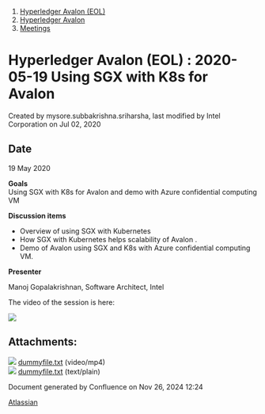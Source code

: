 1. [Hyperledger Avalon (EOL)](index.html)
2. [Hyperledger Avalon](Hyperledger-Avalon_17301509.html)
3. [Meetings](Meetings_17301616.html)

# Hyperledger Avalon (EOL) : 2020-05-19 Using SGX with K8s for Avalon

Created by mysore.subbakrishna.sriharsha, last modified by Intel Corporation on Jul 02, 2020

## Date

19 May 2020

**Goals**  
Using SGX with K8s for Avalon and demo with Azure confidential computing VM

**Discussion items**

- Overview of using SGX with Kubernetes
- How SGX with Kubernetes helps scalability of Avalon .
- Demo of Avalon using SGX and K8s with Azure confidential computing VM.

**Presenter**

Manoj Gopalakrishnan, Software Architect, Intel

The video of the session is here:

[![](attachments/thumbnails/17301724/17301726)](attachments/17301724/17301726.txt)

## Attachments:

![](images/icons/bullet_blue.gif) [dummyfile.txt](attachments/17301724/17301811.txt) (video/mp4)  
![](images/icons/bullet_blue.gif) [dummyfile.txt](attachments/17301724/17301726.txt) (text/plain)

Document generated by Confluence on Nov 26, 2024 12:24

[Atlassian](http://www.atlassian.com/)

